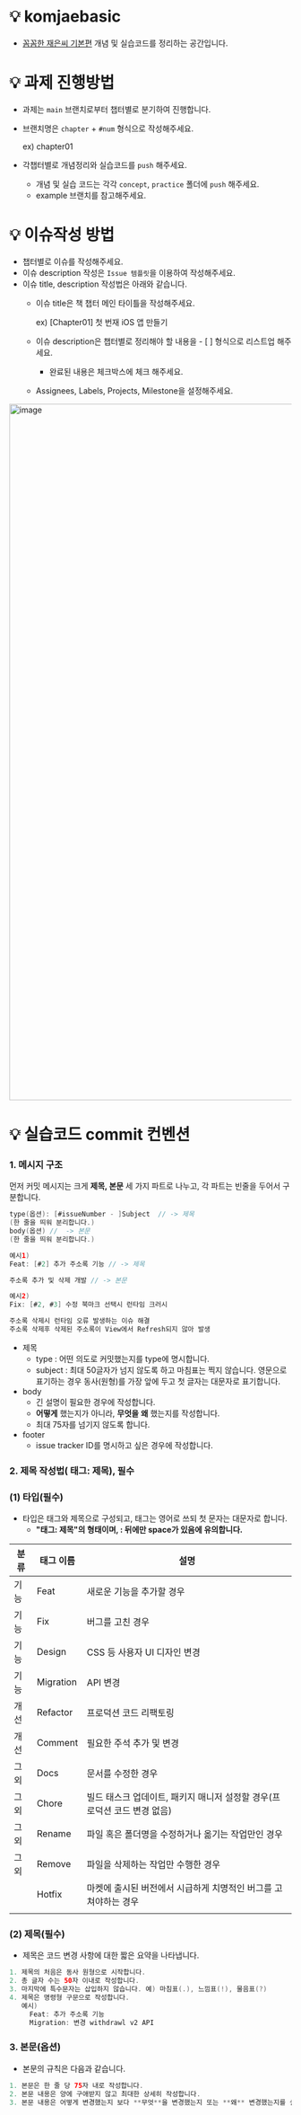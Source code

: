 # 💡 komjaebasic
- [꼼꼼한 재은씨 기본편](https://www.aladin.co.kr/shop/wproduct.aspx?ItemId=144264387/)  개념 및 실습코드를 정리하는 공간입니다.

# 💡 과제 진행방법
- 과제는 `main` 브랜치로부터 챕터별로 분기하여 진행합니다.
- 브랜치명은 `chapter` + `#num` 형식으로 작성해주세요.

  ex) chapter01

- 각챕터별로 개념정리와 실습코드를 `push` 해주세요.
  - 개념 및 실습 코드는 각각 `concept`, `practice` 폴더에 `push` 해주세요.
  - example 브랜치를 참고해주세요.

# 💡 이슈작성 방법
- 챕터별로 이슈를 작성해주세요.
- 이슈 description 작성은 `Issue 템플릿`을 이용하여 작성해주세요.
- 이슈 title, description 작성법은 아래와 같습니다.
  - 이슈 title은 책 챕터 메인 타이틀을 작성해주세요.
  
    ex) [Chapter01] 첫 번재 iOS 앱 만들기
  - 이슈 description은 챕터별로 정리해야 할 내용을 - [ ] 형식으로 리스트업 해주세요.
    - 완료된 내용은 체크박스에 체크 해주세요.
  - Assignees, Labels, Projects, Milestone을 설정해주세요.


<img width="1240" alt="image" src="https://user-images.githubusercontent.com/48742165/166150208-b2c150f8-77f9-43d8-8c51-9ad6fe9f2184.png">

# 💡 실습코드 commit 컨벤션
### 1. 메시지 구조

먼저 커밋 메시지는 크게 **제목, 본문** 세 가지 파트로 나누고, 각 파트는 빈줄을 두어서 구분합니다.

```swift
type(옵션): [#issueNumber - ]Subject  // -> 제목
(한 줄을 띄워 분리합니다.)
body(옵션) //  -> 본문 
(한 줄을 띄워 분리합니다.)

예시1)
Feat: [#2] 추가 주소록 기능 // -> 제목

주소록 추가 및 삭제 개발 // -> 본문

예시2) 
Fix: [#2, #3] 수정 북마크 선택시 런타임 크러시

주소록 삭제시 런타임 오류 발생하는 이슈 해결
주소록 삭제후 삭제된 주소록이 View에서 Refresh되지 않아 발생

```

- 제목
    - type : 어떤 의도로 커밋했는지를 type에 명시합니다.
    - subject : 최대 50글자가 넘지 않도록 하고 마침표는 찍지 않습니다. 영문으로 표기하는 경우 동사(원형)를 가장 앞에 두고 첫 글자는 대문자로 표기합니다.
- body
    - 긴 설명이 필요한 경우에 작성합니다.
    - **어떻게** 했는지가 아니라, **무엇을** **왜** 했는지를 작성합니다.
    - 최대 75자를 넘기지 않도록 합니다.
- footer
    - issue tracker ID를 명시하고 싶은 경우에 작성합니다.

### 2. 제목 작성법( 태그: 제목), 필수

### (1) **타입(필수)**

- 타입은 태그와 제목으로 구성되고, 태그는 영어로 쓰되 첫 문자는 대문자로 합니다.
    - **"태그: 제목"의 형태이며, : 뒤에만 space가 있음에 유의합니다.**

| 분류 | 태그 이름 | 설명 |
| --- | --- | --- |
| 기능 | Feat | 새로운 기능을 추가할 경우 |
| 기능 | Fix | 버그를 고친 경우 |
| 기능 | Design | CSS 등 사용자 UI 디자인 변경 |
| 기능 | Migration | API 변경 |
| 개선 | Refactor | 프로덕션 코드 리팩토링 |
| 개선 | Comment | 필요한 주석 추가 및 변경 |
| 그외 | Docs | 문서를 수정한 경우 |
| 그외 | Chore | 빌드 태스크 업데이트, 패키지 매니저 설정할 경우(프로덕션 코드 변경 없음) |
| 그외 | Rename | 파일 혹은 폴더명을 수정하거나 옮기는 작업만인 경우 |
| 그외 | Remove | 파일을 삭제하는 작업만 수행한 경우 |
|  | Hotfix | 마켓에 출시된 버전에서 시급하게 치명적인 버그를 고쳐야하는 경우 |
|  |  |  |

### (2) 제목(필수)

- 제목은 코드 변경 사항에 대한 짧은 요약을 나타냅니다.

```swift
1. 제목의 처음은 동사 원형으로 시작합니다.
2. 총 글자 수는 50자 이내로 작성합니다.
3. 마지막에 특수문자는 삽입하지 않습니다. 예) 마침표(.), 느낌표(!), 물음표(?)
4. 제목은 명령형 구문으로 작성합니다.
   예시) 
	 Feat: 추가 주소록 기능
	 Migration: 변경 withdrawl v2 API   
```

### 3. 본문(옵션)

- 본문의 규칙은 다음과 같습니다.

```swift
1. 본문은 한 줄 당 75자 내로 작성합니다.
2. 본문 내용은 양에 구애받지 않고 최대한 상세히 작성합니다.
3. 본문 내용은 어떻게 변경했는지 보다 **무엇**을 변경했는지 또는 **왜** 변경했는지를 설명합니다.
```

